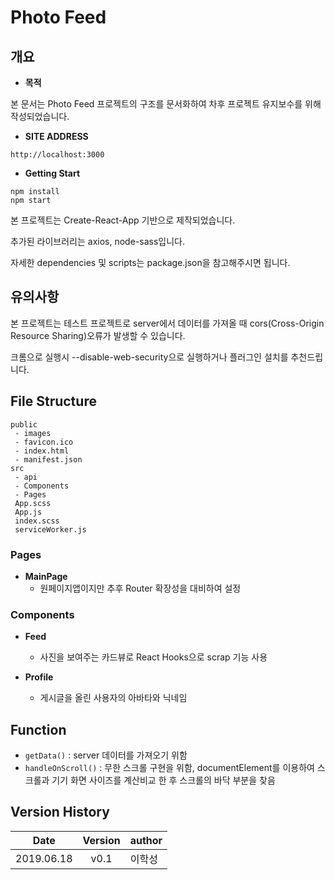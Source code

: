 # Photo Feed

## 개요
* **목적**

본 문서는 Photo Feed 프로젝트의 구조를 문서화하여 차후 프로젝트 유지보수를 위해 작성되었습니다.

* **SITE ADDRESS**

`http://localhost:3000`

* **Getting Start**
```
npm install
npm start
```
본 프로젝트는 Create-React-App 기반으로 제작되었습니다.

추가된 라이브러리는 axios, node-sass입니다.

자세한 dependencies 및 scripts는 package.json을 참고해주시면 됩니다.

## 유의사항

본 프로젝트는 테스트 프로젝트로 server에서 데이터를 가져올 때 cors(Cross-Origin Resource Sharing)오류가 발생할 수 있습니다.

크롬으로 실행시 --disable-web-security으로 실행하거나 플러그인 설치를 추천드립니다.

## File Structure
```
public
 - images
 - favicon.ico
 - index.html
 - manifest.json
src
 - api
 - Components
 - Pages
 App.scss
 App.js
 index.scss
 serviceWorker.js
```

### Pages

* **MainPage**
    * 원페이지앱이지만 추후 Router 확장성을 대비하여 설정

### Components

* **Feed**
    * 사진을 보여주는 카드뷰로 React Hooks으로 scrap 기능 사용

* **Profile**
    * 게시글을 올린 사용자의 아바타와 닉네임

## Function
- `getData()` : server 데이터를 가져오기 위함
- `handleOnScroll()` : 무한 스크롤 구현을 위함, documentElement를 이용하여 스크롤과 기기 화면 사이즈를 계산비교 한 후 스크롤의 바닥 부분을 찾음

## Version History

  Date | Version | author
  ------ | ------ | ------
  2019.06.18 | <center> v0.1 </center> | 이학성